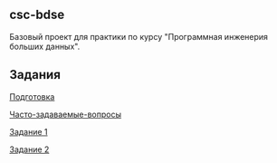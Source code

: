 ## csc-bdse
Базовый проект для практики по курсу "Программная инженерия больших данных".

## Задания
[Подготовка](INSTALL.md)

[Часто-задаваемые-вопросы](FAQ.md)

[Задание 1](TASK1.md)

[Задание 2](TASK2.md)

